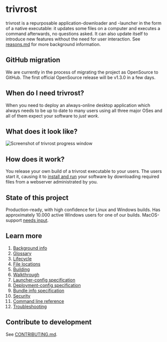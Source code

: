 # trivrost
trivrost is a repurposable application-downloader and -launcher in the form of a native executable: it updates some files on a computer and executes a command afterwards, no questions asked. It can also update itself to introduce new features without the need for user interaction. See [reasons.md](docs/reasons.md) for more background information.

## GitHub migration
We are currently in the process of migrating the project as OpenSource to GitHub. The first official OpenSource release will be v1.3.0 in a few days.

## When do I need trivrost?
When you need to deploy an always-online desktop application which always needs to be up to date to many users using all three major OSes and all of them expect your software to *just work*.

## What does it look like?

![Screenshot of trivrost progress window](docs/res/screenshot.png "Progress window")

## How does it work?
You release your own build of a trivrost executable to your users. The users start it, causing it to [install and run](docs/lifecycle.md) your software by downloading required files from a webserver administrated by you.

## State of this project
Production-ready, with high confidence for Linux and Windows builds. Has approximately 10.000 active Windows users for one of our builds. MacOS-support [needs input](https://github.com/setlog/trivrost/issues/11).

## Learn more
1. [Background info](docs/reasons.md)
2. [Glossary](docs/glossary.md)
3. [Lifecycle](docs/lifecycle.md)
4. [File locations](docs/file_locations.md)
5. [Building](docs/building.md)
6. [Walkthrough](docs/walkthrough.md)
7. [Launcher-config specification](docs/launcher-config.md)
8. [Deployment-config specification](docs/deployment-config.md)
9.  [Bundle info specification](docs/bundleinfo.md)
10. [Security](docs/security.md)
11. [Command line reference](docs/cmdline.md)
12. [Troubleshooting](docs/troubleshooting.md)

## Contribute to development
See [CONTRIBUTING.md](CONTRIBUTING.md).
